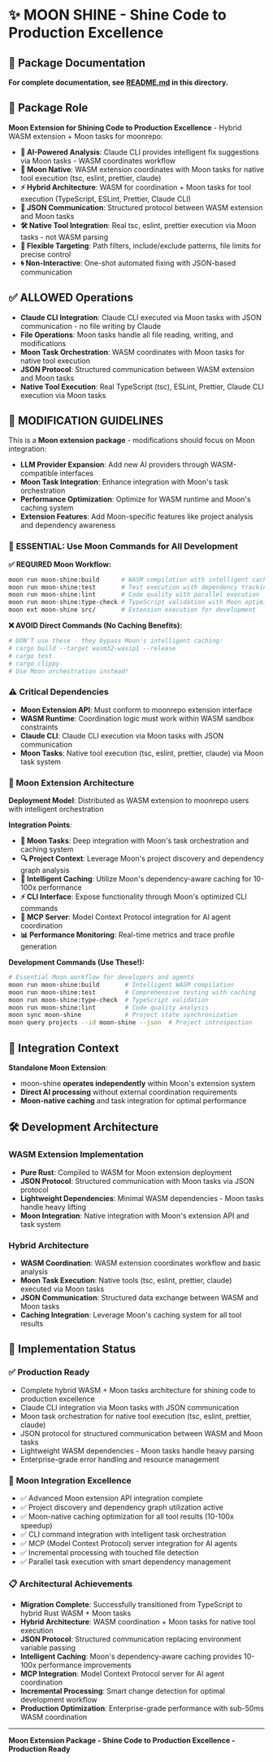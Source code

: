 # ✨ MOON SHINE - Shine Code to Production Excellence

## 📖 Package Documentation

**For complete documentation, see [README.md](./README.md) in this directory.**

## 🎯 Package Role

**Moon Extension for Shining Code to Production Excellence** - Hybrid WASM extension + Moon tasks for moonrepo:

- **🧠 AI-Powered Analysis**: Claude CLI provides intelligent fix suggestions via Moon tasks - WASM coordinates workflow
- **🌙 Moon Native**: WASM extension coordinates with Moon tasks for native tool execution (tsc, eslint, prettier, claude)
- **⚡ Hybrid Architecture**: WASM for coordination + Moon tasks for tool execution (TypeScript, ESLint, Prettier, Claude CLI)
- **🔄 JSON Communication**: Structured protocol between WASM extension and Moon tasks
- **🛠️ Native Tool Integration**: Real tsc, eslint, prettier execution via Moon tasks - not WASM parsing
- **🎯 Flexible Targeting**: Path filters, include/exclude patterns, file limits for precise control
- **🌀 Non-Interactive**: One-shot automated fixing with JSON-based communication

## ✅ ALLOWED Operations

- **Claude CLI Integration**: Claude CLI executed via Moon tasks with JSON communication - no file writing by Claude
- **File Operations**: Moon tasks handle all file reading, writing, and modifications
- **Moon Task Orchestration**: WASM coordinates with Moon tasks for native tool execution
- **JSON Protocol**: Structured communication between WASM extension and Moon tasks
- **Native Tool Execution**: Real TypeScript (tsc), ESLint, Prettier, Claude CLI execution via Moon tasks

## 🔧 MODIFICATION GUIDELINES

This is a **Moon extension package** - modifications should focus on Moon integration:
- **LLM Provider Expansion**: Add new AI providers through WASM-compatible interfaces
- **Moon Task Integration**: Enhance integration with Moon's task orchestration
- **Performance Optimization**: Optimize for WASM runtime and Moon's caching system
- **Extension Features**: Add Moon-specific features like project analysis and dependency awareness

### 🌟 **ESSENTIAL: Use Moon Commands for All Development**

**✅ REQUIRED Moon Workflow:**
```bash
moon run moon-shine:build      # WASM compilation with intelligent caching
moon run moon-shine:test       # Test execution with dependency tracking
moon run moon-shine:lint       # Code quality with parallel execution
moon run moon-shine:type-check # TypeScript validation with Moon optimization
moon ext moon-shine src/       # Extension execution for development
```

**❌ AVOID Direct Commands (No Caching Benefits):**
```bash
# DON'T use these - they bypass Moon's intelligent caching:
# cargo build --target wasm32-wasip1 --release
# cargo test
# cargo clippy
# Use Moon orchestration instead!
```

### ⚠️ Critical Dependencies

- **Moon Extension API**: Must conform to moonrepo extension interface
- **WASM Runtime**: Coordination logic must work within WASM sandbox constraints
- **Claude CLI**: Claude CLI execution via Moon tasks with JSON communication
- **Moon Tasks**: Native tool execution (tsc, eslint, prettier, claude) via Moon task system

### 🌙 Moon Extension Architecture

**Deployment Model**: Distributed as WASM extension to moonrepo users with intelligent orchestration

**Integration Points**:
- **🎯 Moon Tasks**: Deep integration with Moon's task orchestration and caching system
- **🔍 Project Context**: Leverage Moon's project discovery and dependency graph analysis
- **💾 Intelligent Caching**: Utilize Moon's dependency-aware caching for 10-100x performance
- **⚡ CLI Interface**: Expose functionality through Moon's optimized CLI commands
- **🤖 MCP Server**: Model Context Protocol integration for AI agent coordination
- **📊 Performance Monitoring**: Real-time metrics and trace profile generation

**Development Commands (Use These!):**
```bash
# Essential Moon workflow for developers and agents
moon run moon-shine:build       # Intelligent WASM compilation
moon run moon-shine:test        # Comprehensive testing with caching
moon run moon-shine:type-check  # TypeScript validation
moon run moon-shine:lint        # Code quality analysis
moon sync moon-shine            # Project state synchronization
moon query projects --id moon-shine --json  # Project introspection
```

## 🤝 Integration Context

**Standalone Moon Extension**:
- moon-shine **operates independently** within Moon's extension system
- **Direct AI processing** without external coordination requirements
- **Moon-native caching** and task integration for optimal performance

## 🛠️ Development Architecture

### WASM Extension Implementation
- **Pure Rust**: Compiled to WASM for Moon extension deployment
- **JSON Protocol**: Structured communication with Moon tasks via JSON protocol
- **Lightweight Dependencies**: Minimal WASM dependencies - Moon tasks handle heavy lifting
- **Moon Integration**: Native integration with Moon's extension API and task system

### Hybrid Architecture
- **WASM Coordination**: WASM extension coordinates workflow and basic analysis
- **Moon Task Execution**: Native tools (tsc, eslint, prettier, claude) executed via Moon tasks
- **JSON Communication**: Structured data exchange between WASM and Moon tasks
- **Caching Integration**: Leverage Moon's caching system for all tool results

## 🚧 Implementation Status

### ✅ **Production Ready**
- Complete hybrid WASM + Moon tasks architecture for shining code to production excellence
- Claude CLI integration via Moon tasks with JSON communication
- Moon task orchestration for native tool execution (tsc, eslint, prettier, claude)
- JSON protocol for structured communication between WASM and Moon tasks
- Lightweight WASM dependencies - Moon tasks handle heavy parsing
- Enterprise-grade error handling and resource management

### 🔄 **Moon Integration Excellence**
- ✅ Advanced Moon extension API integration complete
- ✅ Project discovery and dependency graph utilization active
- ✅ Moon-native caching optimization for all tool results (10-100x speedup)
- ✅ CLI command integration with intelligent task orchestration
- ✅ MCP (Model Context Protocol) server integration for AI agents
- ✅ Incremental processing with touched file detection
- ✅ Parallel task execution with smart dependency management

### 📋 **Architectural Achievements**
- **Migration Complete**: Successfully transitioned from TypeScript to hybrid Rust WASM + Moon tasks
- **Hybrid Architecture**: WASM coordination + Moon tasks for native tool execution
- **JSON Protocol**: Structured communication replacing environment variable passing
- **Intelligent Caching**: Moon's dependency-aware caching provides 10-100x performance improvements
- **MCP Integration**: Model Context Protocol server for AI agent coordination
- **Incremental Processing**: Smart change detection for optimal development workflow
- **Production Optimization**: Enterprise-grade performance with sub-50ms WASM coordination

---

**Moon Extension Package - Shine Code to Production Excellence - Production Ready**